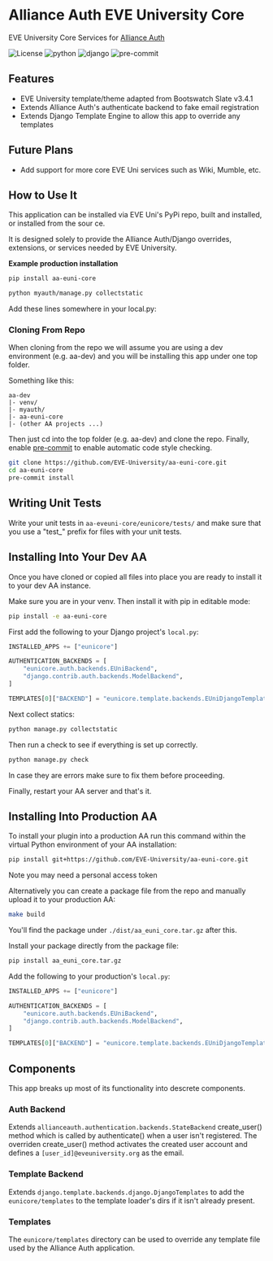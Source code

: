 # Alliance Auth EVE University Core

EVE University Core Services for [Alliance Auth](https://gitlab.com/allianceauth/allianceauth)


![License](https://img.shields.io/badge/license-MIT-green)
![python](https://img.shields.io/badge/python-3.8-informational)
![django](https://img.shields.io/badge/django-4.0-informational)
![pre-commit](https://img.shields.io/badge/pre--commit-enabled-brightgreen?logo=pre-commit&logoColor=white)

## Features

- EVE University template/theme adapted from Bootswatch Slate v3.4.1
- Extends Alliance Auth's authenticate backend to fake email registration
- Extends Django Template Engine to allow this app to override any templates

## Future Plans
- Add support for more core EVE Uni services such as Wiki, Mumble, etc.

## How to Use It

This application can be installed via EVE Uni's PyPi repo, built and installed, or installed from the sour ce.

It is designed solely to provide the Alliance Auth/Django overrides, extensions, or services needed by EVE University.

**Example production installation**
```bash
pip install aa-euni-core

python myauth/manage.py collectstatic
```

Add these lines somewhere in your local.py:

### Cloning From Repo

When cloning from the repo we will assume you are using a dev environment (e.g. aa-dev) and you will be installing this
app under one top folder.

Something like this:
```text
aa-dev
|- venv/
|- myauth/
|- aa-euni-core
|- (other AA projects ...)
```

Then just cd into the top folder (e.g. aa-dev) and clone the repo.
Finally, enable [pre-commit](https://pre-commit.com) to enable automatic code style
checking.

```bash
git clone https://github.com/EVE-University/aa-euni-core.git
cd aa-euni-core
pre-commit install
```

## Writing Unit Tests

Write your unit tests in `aa-eveuni-core/eunicore/tests/` and make sure that you use a "test\_"
prefix for files with your unit tests.

## Installing Into Your Dev AA

Once you have cloned or copied all files into place you are ready to install it to your dev AA instance.

Make sure you are in your venv. Then install it with pip in editable mode:

```bash
pip install -e aa-euni-core
```

First add the following to your Django project's `local.py`:
```python
INSTALLED_APPS += ["eunicore"]

AUTHENTICATION_BACKENDS = [
    "eunicore.auth.backends.EUniBackend",
    "django.contrib.auth.backends.ModelBackend",
]

TEMPLATES[0]["BACKEND"] = "eunicore.template.backends.EUniDjangoTemplates"
```


Next collect statics:

```bash
python manage.py collectstatic
```

Then run a check to see if everything is set up correctly.

```bash
python manage.py check
```


In case they are errors make sure to fix them before proceeding.

Finally, restart your AA server and that's it.

## Installing Into Production AA

To install your plugin into a production AA run this command within the virtual
Python environment of your AA installation:

```bash
pip install git+https://github.com/EVE-University/aa-euni-core.git
```
Note you may need a personal access token

Alternatively you can create a package file from the repo and manually upload it to your
production AA:

```bash
make build
```

You'll find the package under `./dist/aa_euni_core.tar.gz` after this.

Install your package directly from the package file:

```bash
pip install aa_euni_core.tar.gz
```

Add the following to your production's `local.py`:
```python
INSTALLED_APPS += ["eunicore"]

AUTHENTICATION_BACKENDS = [
    "eunicore.auth.backends.EUniBackend",
    "django.contrib.auth.backends.ModelBackend",
]

TEMPLATES[0]["BACKEND"] = "eunicore.template.backends.EUniDjangoTemplates"
```

## Components
This app breaks up most of its functionality into descrete components.
### Auth Backend
Extends `allianceauth.authentication.backends.StateBackend` create_user() method which is called
by authenticate() when a user isn't registered. The overriden create_user() method activates the
created user account and defines a `[user_id]@eveuniversity.org` as the email.

### Template Backend
Extends `django.template.backends.django.DjangoTemplates` to add the `eunicore/templates` to the
template loader's dirs if it isn't already present.

### Templates
The `eunicore/templates` directory can be used to override any template file used by the
Alliance Auth application.
